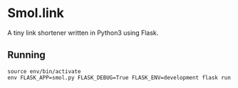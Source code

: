 # Smol.link  

A tiny link shortener written in Python3 using Flask.  

## Running

`source env/bin/activate`  
`env FLASK_APP=smol.py FLASK_DEBUG=True FLASK_ENV=development flask run`  